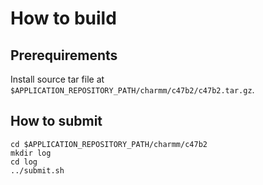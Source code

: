 # How to build

## Prerequirements

Install source tar file at `$APPLICATION_REPOSITORY_PATH/charmm/c47b2/c47b2.tar.gz`.

## How to submit

```console
cd $APPLICATION_REPOSITORY_PATH/charmm/c47b2
mkdir log
cd log
../submit.sh
```

